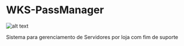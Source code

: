 # WKS-PassManager
![alt text](https://github.com/abnersiqueira/WKS-PassManager/blob/master/login.png?raw=true)

Sistema para gerenciamento de Servidores por loja com fim de suporte
